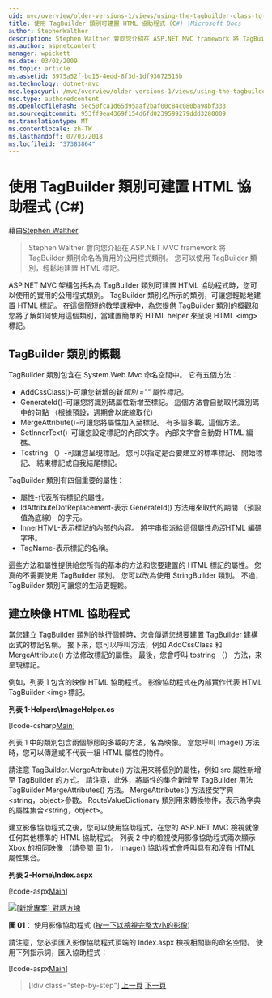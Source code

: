 ```yaml
---
uid: mvc/overview/older-versions-1/views/using-the-tagbuilder-class-to-build-html-helpers-cs
title: 使用 TagBuilder 類別可建置 HTML 協助程式 (C#) |Microsoft Docs
author: StephenWalther
description: Stephen Walther 會向您介紹在 ASP.NET MVC framework 將 TagBuilder 類別命名為實用的公用程式類別。 您可以輕鬆地使用 TagBuilder 類別可...
ms.author: aspnetcontent
manager: wpickett
ms.date: 03/02/2009
ms.topic: article
ms.assetid: 3975a52f-bd15-4edd-8f3d-1df93672515b
ms.technology: dotnet-mvc
msc.legacyurl: /mvc/overview/older-versions-1/views/using-the-tagbuilder-class-to-build-html-helpers-cs
msc.type: authoredcontent
ms.openlocfilehash: 5ec50fca1d65d95aaf2baf00c84c080ba98bf333
ms.sourcegitcommit: 953ff9ea4369f154d6fd0239599279ddd3280009
ms.translationtype: MT
ms.contentlocale: zh-TW
ms.lasthandoff: 07/03/2018
ms.locfileid: "37383864"
---
```

<a name="using-the-tagbuilder-class-to-build-html-helpers-c"></a>使用 TagBuilder 類別可建置 HTML 協助程式 (C#)
====================
藉由[Stephen Walther](https://github.com/StephenWalther)

> Stephen Walther 會向您介紹在 ASP.NET MVC framework 將 TagBuilder 類別命名為實用的公用程式類別。 您可以使用 TagBuilder 類別，輕鬆地建置 HTML 標記。


ASP.NET MVC 架構包括名為 TagBuilder 類別可建置 HTML 協助程式時，您可以使用的實用的公用程式類別。 TagBuilder 類別名所示的類別，可讓您輕鬆地建置 HTML 標記。 在這個簡短的教學課程中，為您提供 TagBuilder 類別的概觀和您將了解如何使用這個類別，當建置簡單的 HTML helper 來呈現 HTML &lt;img&gt;標記。

## <a name="overview-of-the-tagbuilder-class"></a>TagBuilder 類別的概觀

TagBuilder 類別包含在 System.Web.Mvc 命名空間中。 它有五個方法：

- AddCssClass()-可讓您新增的新*類別 =""* 屬性標記。
- GenerateId()-可讓您將識別碼屬性新增至標記。 這個方法會自動取代識別碼中的句點 （根據預設，週期會以底線取代）
- MergeAttribute()-可讓您將屬性加入至標記。 有多個多載，這個方法。
- SetInnerText()-可讓您設定標記的內部文字。 內部文字會自動對 HTML 編碼。
- Tostring （）-可讓您呈現標記。 您可以指定是否要建立的標準標記、 開始標記、 結束標記或自我結尾標記。
  

TagBuilder 類別有四個重要的屬性：

- 屬性-代表所有標記的屬性。
- IdAttributeDotReplacement-表示 GenerateId() 方法用來取代的期間 （預設值為底線） 的字元。
- InnerHTML-表示標記的內部的內容。 將字串指派給這個屬性*則否*HTML 編碼字串。
- TagName-表示標記的名稱。

這些方法和屬性提供給您所有的基本的方法和您要建置的 HTML 標記的屬性。 您真的不需要使用 TagBuilder 類別。 您可以改為使用 StringBuilder 類別。 不過，TagBuilder 類別可讓您的生活更輕鬆。

## <a name="creating-an-image-html-helper"></a>建立映像 HTML 協助程式

當您建立 TagBuilder 類別的執行個體時，您會傳遞您想要建置 TagBuilder 建構函式的標記名稱。 接下來，您可以呼叫方法，例如 AddCssClass 和 MergeAttribute() 方法修改標記的屬性。 最後，您會呼叫 tostring （） 方法，來呈現標記。

例如，列表 1 包含的映像 HTML 協助程式。 影像協助程式在內部實作代表 HTML TagBuilder &lt;img&gt;標記。

**列表 1-Helpers\ImageHelper.cs**

[!code-csharp[Main](using-the-tagbuilder-class-to-build-html-helpers-cs/samples/sample1.cs)]

列表 1 中的類別包含兩個靜態的多載的方法，名為映像。 當您呼叫 Image() 方法時，您可以傳遞或不代表一組 HTML 屬性的物件。

請注意 TagBuilder.MergeAttribute() 方法用來將個別的屬性，例如 src 屬性新增至 TagBuilder 的方式。 請注意，此外，將屬性的集合新增至 TagBuilder 用法 TagBuilder.MergeAttributes() 方法。 MergeAttributes() 方法接受字典&lt;string，object&gt;參數。 RouteValueDictionary 類別用來轉換物件，表示為字典的屬性集合&lt;string，object&gt;。

建立影像協助程式之後，您可以使用協助程式，在您的 ASP.NET MVC 檢視就像任何其他標準的 HTML 協助程式。 列表 2 中的檢視使用影像協助程式兩次顯示 Xbox 的相同映像 （請參閱 圖 1）。 Image() 協助程式會呼叫具有和沒有 HTML 屬性集合。

**列表 2-Home\Index.aspx**

[!code-aspx[Main](using-the-tagbuilder-class-to-build-html-helpers-cs/samples/sample2.aspx)]


[![[新增專案] 對話方塊](using-the-tagbuilder-class-to-build-html-helpers-cs/_static/image1.jpg)](using-the-tagbuilder-class-to-build-html-helpers-cs/_static/image1.png)

**圖 01**： 使用影像協助程式 ([按一下以檢視完整大小的影像](using-the-tagbuilder-class-to-build-html-helpers-cs/_static/image2.png))


請注意，您必須匯入影像協助程式頂端的 Index.aspx 檢視相關聯的命名空間。 使用下列指示詞，匯入協助程式：

[!code-aspx[Main](using-the-tagbuilder-class-to-build-html-helpers-cs/samples/sample3.aspx)]

> [!div class="step-by-step"]
> [上一頁](creating-custom-html-helpers-cs.md)
> [下一頁](creating-page-layouts-with-view-master-pages-cs.md)
